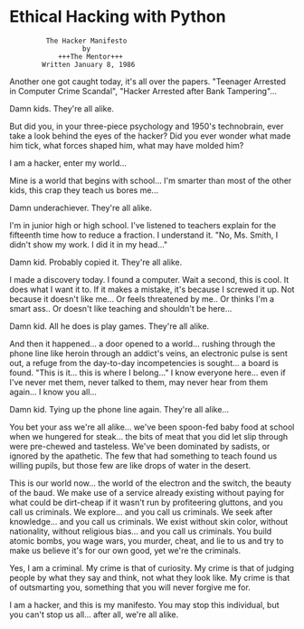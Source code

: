 # Ethical Hacking with Python































			 The Hacker Manifesto
			          by
			    +++The Mentor+++
			Written January 8, 1986

Another one got caught today, it's all over the papers. "Teenager Arrested in Computer Crime 
Scandal", "Hacker Arrested after Bank Tampering"...

Damn kids. They're all alike.

But did you, in your three-piece psychology and 1950's technobrain, ever take a look behind 
the eyes of the hacker? Did you ever wonder what made him tick, what forces shaped him, 
what may have molded him?

I am a hacker, enter my world...

Mine is a world that begins with school... I'm smarter than most of the other kids, this crap 
they teach us bores me...

Damn underachiever. They're all alike.

I'm in junior high or high school. I've listened to teachers explain for the fifteenth time 
how to reduce a fraction. I understand it. "No, Ms. Smith, I didn't show my work. I did it 
in my head..."

Damn kid. Probably copied it. They're all alike.

I made a discovery today. I found a computer. Wait a second, this is cool. It does what I 
want it to. If it makes a mistake, it's because I screwed it up. Not because it doesn't like 
me... Or feels threatened by me.. Or thinks I'm a smart ass.. Or doesn't like teaching and 
shouldn't be here...

Damn kid. All he does is play games. They're all alike.

And then it happened... a door opened to a world... rushing through the phone line like heroin
through an addict's veins, an electronic pulse is sent out, a refuge from the day-to-day 
incompetencies is sought... a board is found. "This is it... this is where I belong..." I know
everyone here... even if I've never met them, never talked to them, may never hear from them 
again... I know you all...

Damn kid. Tying up the phone line again. They're all alike...

You bet your ass we're all alike... we've been spoon-fed baby food at school when we hungered 
for steak... the bits of meat that you did let slip through were pre-chewed and tasteless. 
We've been dominated by sadists, or ignored by the apathetic. The few that had something to 
teach found us willing pupils, but those few are like drops of water in the desert.

This is our world now... the world of the electron and the switch, the beauty of the baud. We 
make use of a service already existing without paying for what could be dirt-cheap if it 
wasn't run by profiteering gluttons, and you call us criminals. We explore... and you call us 
criminals. We seek after knowledge... and you call us criminals. We exist without skin color, 
without nationality, without religious bias... and you call us criminals. You build atomic 
bombs, you wage wars, you murder, cheat, and lie to us and try to make us believe it's for 
our own good, yet we're the criminals.

Yes, I am a criminal. My crime is that of curiosity. My crime is that of judging people by 
what they say and think, not what they look like. My crime is that of outsmarting you, 
something that you will never forgive me for.

I am a hacker, and this is my manifesto. You may stop this individual, but you can't stop us 
all... after all, we're all alike.
